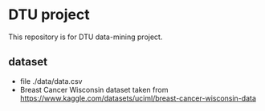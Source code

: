 # DTU project
This repository is for DTU data-mining project.

## dataset
- file ./data/data.csv
- Breast Cancer Wisconsin dataset taken from https://www.kaggle.com/datasets/uciml/breast-cancer-wisconsin-data
